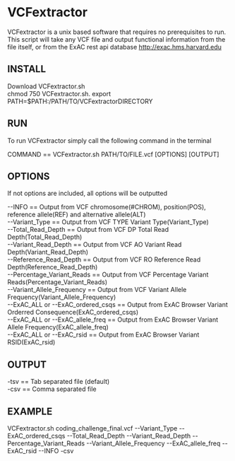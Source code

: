 # VCFextractor
VCFextractor is a unix based software that requires no prerequisites to run.
This script will take any VCF file and output functional information from the file itself,
or from the ExAC rest api database http://exac.hms.harvard.edu 

## INSTALL
Download VCFextractor.sh  
chmod 750 VCFextractor.sh. 
export PATH=$PATH:/PATH/TO/VCFextractorDIRECTORY 

## RUN
To run VCFextractor simply call the following command in the terminal

COMMAND == VCFextractor.sh PATH/TO/FILE.vcf [OPTIONS] [OUTPUT]

## OPTIONS 
If not options are included, all options will be outputted

--INFO == Output from VCF chromosome(#CHROM), position(POS), reference allele(REF) and alternative allele(ALT)  
--Variant_Type == Output from VCF TYPE Variant Type(Variant_Type)  
--Total_Read_Depth == Output from VCF DP Total Read Depth(Total_Read_Depth)  
--Variant_Read_Depth == Output from VCF AO Variant Read Depth(Variant_Read_Depth)  
--Reference_Read_Depth == Output from VCF RO Reference Read Depth(Reference_Read_Depth)  
--Percentage_Variant_Reads == Output from VCF Percentage Variant Reads(Percentage_Variant_Reads)  
--Variant_Allele_Frequency == Output from VCF Variant Allele Frequency(Variant_Allele_Frequency)  
--ExAC_ALL or --ExAC_ordered_csqs == Output from ExAC Browser Variant Orderred Consequence(ExAC_ordered_csqs)  
--ExAC_ALL or --ExAC_allele_freq == Output from ExAC Browser Variant Allele Frequency(ExAC_allele_freq)  
--ExAC_ALL or --ExAC_rsid == Output from ExAC Browser Variant RSID(ExAC_rsid)  

## OUTPUT
-tsv == Tab separated file (default)  
-csv == Comma separated file

## EXAMPLE
VCFextractor.sh coding_challenge_final.vcf --Variant_Type --ExAC_ordered_csqs --Total_Read_Depth --Variant_Read_Depth --Percentage_Variant_Reads --Variant_Allele_Frequency --ExAC_allele_freq --ExAC_rsid --INFO -csv 
